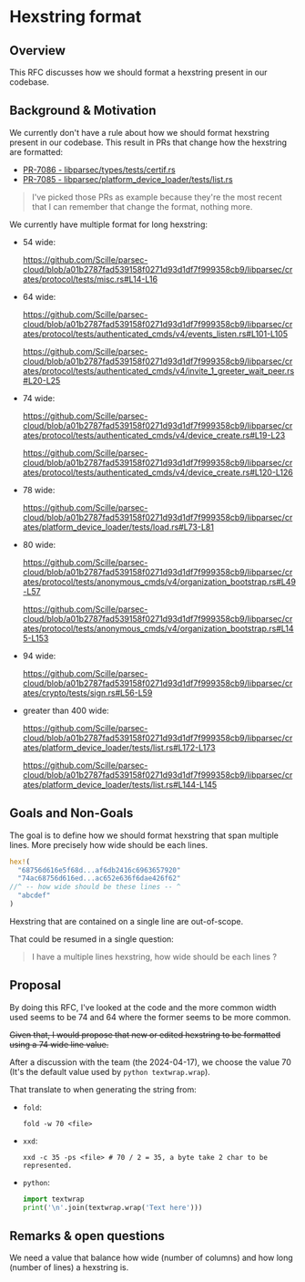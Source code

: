 <!-- Parsec Cloud (https://parsec.cloud) Copyright (c) BUSL-1.1 2016-present Scille SAS -->

# Hexstring format

## Overview

This RFC discusses how we should format a hexstring present in our codebase.

## Background & Motivation

We currently don't have a rule about how we should format hexstring present in our codebase.
This result in PRs that change how the hexstring are formatted:

- [PR-7086 - libparsec/types/tests/certif.rs](https://github.com/Scille/parsec-cloud/pull/7086/files#diff-c8f5bf5725a2c3f14476799fd214bd520c20c526d8bb36fb1bd5c63cb52b5c37)
- [PR-7085 - libparsec/platform_device_loader/tests/list.rs](https://github.com/Scille/parsec-cloud/pull/7085/files#diff-0eb59bce4fc0b8465b793bb89ffde34e21f7b8206d55aff827da0ed499af1b1e)

> I've picked those PRs as example because they're the most recent that I can remember that change the format, nothing more.

We currently have multiple format for long hexstring:

- 54 wide:

  <https://github.com/Scille/parsec-cloud/blob/a01b2787fad539158f0271d93d1df7f999358cb9/libparsec/crates/protocol/tests/misc.rs#L14-L16>

- 64 wide:

  <https://github.com/Scille/parsec-cloud/blob/a01b2787fad539158f0271d93d1df7f999358cb9/libparsec/crates/protocol/tests/authenticated_cmds/v4/events_listen.rs#L101-L105>

  <https://github.com/Scille/parsec-cloud/blob/a01b2787fad539158f0271d93d1df7f999358cb9/libparsec/crates/protocol/tests/authenticated_cmds/v4/invite_1_greeter_wait_peer.rs#L20-L25>

- 74 wide:

  <https://github.com/Scille/parsec-cloud/blob/a01b2787fad539158f0271d93d1df7f999358cb9/libparsec/crates/protocol/tests/authenticated_cmds/v4/device_create.rs#L19-L23>

  <https://github.com/Scille/parsec-cloud/blob/a01b2787fad539158f0271d93d1df7f999358cb9/libparsec/crates/protocol/tests/authenticated_cmds/v4/device_create.rs#L120-L126>

- 78 wide:

  <https://github.com/Scille/parsec-cloud/blob/a01b2787fad539158f0271d93d1df7f999358cb9/libparsec/crates/platform_device_loader/tests/load.rs#L73-L81>

- 80 wide:

  <https://github.com/Scille/parsec-cloud/blob/a01b2787fad539158f0271d93d1df7f999358cb9/libparsec/crates/protocol/tests/anonymous_cmds/v4/organization_bootstrap.rs#L49-L57>

  <https://github.com/Scille/parsec-cloud/blob/a01b2787fad539158f0271d93d1df7f999358cb9/libparsec/crates/protocol/tests/anonymous_cmds/v4/organization_bootstrap.rs#L145-L153>
- 94 wide:

  <https://github.com/Scille/parsec-cloud/blob/a01b2787fad539158f0271d93d1df7f999358cb9/libparsec/crates/crypto/tests/sign.rs#L56-L59>

- greater than 400 wide:

  <https://github.com/Scille/parsec-cloud/blob/a01b2787fad539158f0271d93d1df7f999358cb9/libparsec/crates/platform_device_loader/tests/list.rs#L172-L173>

  <https://github.com/Scille/parsec-cloud/blob/a01b2787fad539158f0271d93d1df7f999358cb9/libparsec/crates/platform_device_loader/tests/list.rs#L144-L145>

## Goals and Non-Goals

The goal is to define how we should format hexstring that span multiple lines.
More precisely how wide should be each lines.

```rust
hex!(
  "68756d616e5f68d...af6db2416c6963657920"
  "74ac68756d616ed...ac652e636f6dae426f62"
//^ -- how wide should be these lines -- ^
  "abcdef"
)
```

Hexstring that are contained on a single line are out-of-scope.

That could be resumed in a single question:

> I have a multiple lines hexstring, how wide should be each lines ?

## Proposal

By doing this RFC, I've looked at the code and the more common width used seems to be $74$ and $64$ where the former seems to be more common.

~~Given that, I would propose that new or edited hexstring to be formatted using a $74$ wide line value.~~

After a discussion with the team (the 2024-04-17), we choose the value $70$ (It's the default value used by `python textwrap.wrap`).

That translate to when generating the string from:

- `fold`:

  ```shell
  fold -w 70 <file>
  ```

- `xxd`:

  ```shell
  xxd -c 35 -ps <file> # 70 / 2 = 35, a byte take 2 char to be represented.
  ```

- `python`:

  ```python
  import textwrap
  print('\n'.join(textwrap.wrap('Text here')))
  ```

## Remarks & open questions

We need a value that balance how wide (number of columns) and how long (number of lines) a hexstring is.
